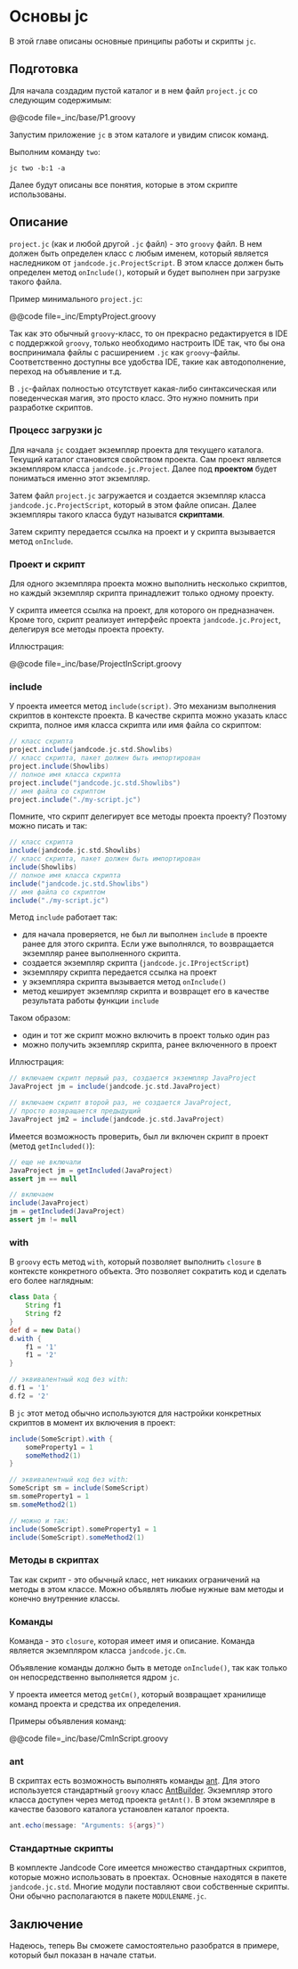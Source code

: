 
Основы jc
=========

В этой главе описаны основные принципы работы и скрипты `jc`.

Подготовка
----------

Для начала создадим пустой каталог и в нем файл `project.jc` со следующим содержимым:

@@code file=_inc/base/P1.groovy

Запустим приложение `jc` в этом каталоге и увидим список команд.

Выполним команду `two`:

```
jc two -b:1 -a
```

Далее будут описаны все понятия, которые в этом скрипте использованы.


Описание
--------

`project.jc` (как и любой другой `.jc` файл) - это `groovy` файл.
В нем должен быть определен класс с любым именем, который является
наследником от `jandcode.jc.ProjectScript`. В этом классе
должен быть определен метод `onInclude()`, который и будет выполнен
при загрузке такого файла.

Пример минимального `project.jс`:

@@code file=_inc/EmptyProject.groovy

Так как это обычный `groovy`-класс, то он прекрасно редактируется в IDE с поддержкой
`groovy`, только необходимо настроить IDE так, что бы она воспринимала файлы
с расширением `.jc` как `groovy`-файлы. Соответственно доступны все удобства IDE,
такие как автодополнение, переход на объявление и т.д.

В `.jc`-файлах полностью отсутствует какая-либо синтаксическая или поведенческая магия,
это просто класс. Это нужно помнить при разработке скриптов.


### Процесс загрузки jc

Для начала `jc` создает экземпляр проекта для текущего каталога. Текущий каталог
становится свойством проекта. Сам проект является экземпляром
класса `jandcode.jc.Project`. Далее под **проектом** будет пониматься именно
этот экземпляр.

Затем файл `project.jc` загружается и создается экземпляр класса
`jandcode.jc.ProjectScript`, который в этом файле описан. Далее экземпляры
такого класса будут называтся **скриптами**.

Затем скрипту передается ссылка на проект и у скрипта вызывается метод
`onInclude`.

### Проект и скрипт

Для одного экземпляра проекта можно выполнить несколько скриптов, но каждый
экземпляр скрипта принадлежит только одному проекту.

У скрипта имеется ссылка на проект, для которого он предназначен. Кроме того,
скрипт реализует интерфейс проекта `jandcode.jc.Project`, делегируя все методы
проекта проекту.

Иллюстрация:

@@code file=_inc/base/ProjectInScript.groovy


### include

У проекта имеется метод `include(script)`.
Это механизм выполнения скриптов в контексте проекта. В качестве скрипта можно указать
класс скрипта, полное имя класса скрипта или имя файла со скриптом:

```groovy
// класс скрипта
project.include(jandcode.jc.std.Showlibs)
// класс скрипта, пакет должен быть импортирован
project.include(Showlibs)
// полное имя класса скрипта
project.include("jandcode.jc.std.Showlibs")
// имя файла со скриптом
project.include("./my-script.jc")
```

Помните, что скрипт делегирует все методы проекта проекту? Поэтому можно писать и так:

```groovy
// класс скрипта
include(jandcode.jc.std.Showlibs)
// класс скрипта, пакет должен быть импортирован
include(Showlibs)
// полное имя класса скрипта
include("jandcode.jc.std.Showlibs")
// имя файла со скриптом
include("./my-script.jc")
```

Метод `include` работает так:

* для начала проверяется, не был ли выполнен `include` в проекте ранее для этого скрипта.
  Если уже выполнялся, то возвращается экземпляр ранее выполненного скрипта.
* создается экземпляр скрипта (`jandcode.jc.IProjectScript`)
* экземпляру скрипта передается ссылка на проект
* у экземпляра скрипта вызывается метод `onInclude()`
* метод кеширует экземпляр скрипта и возвращет его в качестве результата
  работы функции `include`

Таком образом:

* один и тот же скрипт можно включить в проект только один раз
* можно получить экземпляр скрипта, ранее включенного в проект

Иллюстрация:

```groovy
// включаем скрипт первый раз, создается экземпляр JavaProject
JavaProject jm = include(jandcode.jc.std.JavaProject)

// включаем скрипт второй раз, не создается JavaProject,
// просто возвращается предыдущий
JavaProject jm2 = include(jandcode.jc.std.JavaProject)
```

Имеется возможность проверить, был ли включен скрипт в проект (метод `getIncluded()`):

```groovy
// еще не включали
JavaProject jm = getIncluded(JavaProject)
assert jm == null

// включаем
include(JavaProject)
jm = getIncluded(JavaProject)
assert jm != null
```

### with

В `groovy` есть метод `with`, который позволяет выполнить `closure` в контексте
конкретного объекта. Это позволяет сократить код и сделать его более наглядным:

```groovy
class Data {
    String f1
    String f2
}
def d = new Data()
d.with {
    f1 = '1'
    f1 = '2'
}

// эквивалентный код без with:
d.f1 = '1'
d.f2 = '2'
```

В `jc` этот метод обычно используются для настройки конкретных скриптов в момент
их включения в проект:

```groovy
include(SomeScript).with {
    someProperty1 = 1
    someMethod2(1)
}

// эквивалентный код без with:
SomeScript sm = include(SomeScript)
sm.someProperty1 = 1
sm.someMethod2(1)

// можно и так:
include(SomeScript).someProperty1 = 1
include(SomeScript).someMethod2(1)
```

### Методы в скриптах

Так как скрипт - это обычный класс, нет никаких ограничений на методы в этом классе.
Можно объявлять любые нужные вам методы и конечно внутренние классы.

### Команды

Команда - это `closure`, которая имеет имя и описание. Команда является
экземпляром класса `jandcode.jc.Cm`.

Объявление команды должно быть в методе `onInclude()`, так как только он непосредственно
выполняется ядром `jc`.

У проекта имеется метод `getCm()`, который возвращает хранилище команд проекта и средства
их определения.

Примеры объявления команд:

@@code file=_inc/base/CmInScript.groovy

### ant

В скриптах есть возможность выполнять команды [ant](http://ant.apache.org/).
Для этого используется стандартный `groovy` класс
[AntBuilder](http://docs.groovy-lang.org/latest/html/documentation/ant-builder.html).
Экземпляр этого класса доступен через метод проекта `getAnt()`. В этом экземпляре
в качестве базового каталога установлен каталог проекта.

```groovy
ant.echo(message: "Arguments: ${args}")
```

### Стандартные скрипты

В комплекте Jandcode Core имеется  множество стандартных скриптов, которые можно
использовать в проектах. Основные находятся в пакете `jandcode.jc.std`.
Многие модули поставляют свои собственные скрипты. Они обычно располагаются
в пакете `MODULENAME.jc`.


Заключение
----------

Надеюсь, теперь Вы сможете самостоятельно разобратся в примере,
который был показан в начале статьи.


